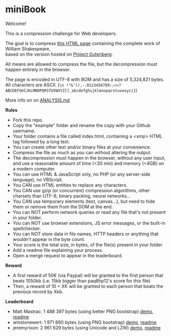 miniBook
===

Welcome!

This is a compression challenge for Web developers.

The goal is to compress [this HTML page](http://xem.github.io/miniBook/example/index.html) containing the complete work of William Shakespeare,<br>
based on the version hosted on [Project Gutenberg](http://www.gutenberg.org/ebooks/100).

All means are allowed to compress the file, but the decompression must happen entirely in the browser.

The page is encoded in UTF-8 with BOM and has a size of 5,324,821 bytes.<br>
All characters are ASCII. (````\n !"&'(),-.0123456789:;<>?ABCDEFGHIJKLMNOPQRSTUVWXYZ[]_abcdefghijklmnopqrstuvwxyz|}````)

More info on on [ANALYSIS.md](https://github.com/xem/miniBook/blob/gh-pages/ANALYSIS.md)

**Rules**

- Fork this repo.
- Copy the "example" folder and rename the copy with your Github username.
- Your folder contains a file called index.html, containing a &lt;xmp> HTML tag followed by a long text.
- You can create other text and/or binary files at your convenience.
- Compress the file as much as you can without altering the output.
- The decompression must happen in the browser, without any user input, and use a reasonable amount of time (<30 min) and memory (<4GB) on a modern computer.
- You can use HTML & JavaScript only, no PHP (or any server-side language), no VBScript.
- You CAN use HTML entities to replace any characters.
- You CAN use gzip (or concurrent) compression algorithms, other charsets than UTF-8, binary packing, neural networks...
- You CAN use temporary elements (text, canvas...), but need to hide them or remove them from the DOM at the end.
- You can NOT perform network queries or read any file that's not present in your folder.
- You can NOT use browser extensions, JS error messages, or the built-in spellchecker.
- You can NOT store data in file names, HTTP headers or anything that wouldn't appear in the byte count.
- Your score is the total size, in bytes, of the file(s) present in your folder.
- Add a readme file explaining your process.
- Open a merge request to appear in the leaderboard.

**Reward**

- A first reward of 50€ (via Paypal) will be granted to the first person that beats 1050kb (i.e. 15kb bigger than paq8hp12's score for this file) 
- Then, a reward of 10 + X€ will be granted to each person that beats the previous record by Xkb.

**Leaderboard**

- Matt Mastrac: 1 488 397 bytes (using better PNG bootstrap) [demo](http://xem.github.io/miniBook/mmastrac/index.html), [readme](https://github.com/xem/miniBook/blob/gh-pages/mmastrac/README.md)
- winstonewert: 1 971 890 bytes (using PNG bootstrap) [demo](http://xem.github.io/miniBook/winstonewert/index.html), [readme](https://github.com/xem/miniBook/blob/gh-pages/winstonewert/README.md)
- jeremyrixon: 2 961 629 bytes (using Unicode and LZW) [demo](http://xem.github.io/miniBook/jeremyrixon/index.html), [readme](https://github.com/xem/miniBook/blob/gh-pages/jeremyrixon/README.md)